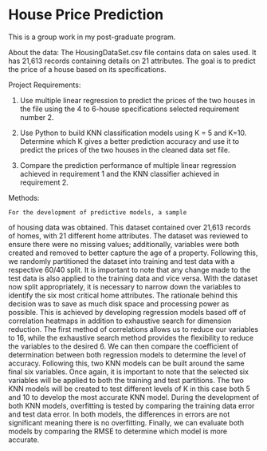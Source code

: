 # House Price Prediction
This is a group work in my post-graduate program.

About the data: The HousingDataSet.csv file contains data on sales used. It has 21,613 records containing details on 21 attributes. The goal is to predict the price of a house based on its specifications.

Project Requirements:

  1. Use multiple linear regression to predict the prices of the two houses in the file using the 4 to 6-house specifications selected requirement number 2.
  
  2. Use Python to build KNN classification models using K = 5 and K=10. Determine which K gives a better prediction accuracy and use it to predict the prices of the two houses in the cleaned data set file.
  
  3. Compare the prediction performance of multiple linear regression achieved in requirement 1 and the KNN classifier achieved in requirement 2.
  
Methods:

    For the development of predictive models, a sample
of housing data was obtained. This dataset contained over
21,613 records of homes, with 21 different home
attributes. The dataset was reviewed to ensure there were no
missing values; additionally, variables were both created and
removed to better capture the age of a property. Following
this, we randomly partitioned the dataset into training and test
data with a respective 60/40 split. It is important to note that
any change made to the test data is also applied to the training
data and vice versa.
    With the dataset now split appropriately, it is
necessary to narrow down the variables to identify the six
most critical home attributes. The rationale behind this
decision was to save as much disk space and processing
power as possible. This is achieved by developing regression
models based off of correlation heatmaps in addition to
exhaustive search for dimension reduction. The first method
of correlations allows us to reduce our variables to 16, while
the exhaustive search method provides the flexibility to
reduce the variables to the desired 6. We can then compare
the coefficient of determination between both regression
models to determine the level of accuracy.
    Following this, two KNN models can be built
around the same final six variables. Once again, it is
important to note that the selected six variables will be
applied to both the training and test partitions. The two KNN
models will be created to test different levels of K in this case
both 5 and 10 to develop the most accurate KNN model.
During the development of both KNN models, overfitting is
tested by comparing the training data error and test data error.
In both models, the differences in errors are not significant
meaning there is no overfitting. Finally, we can evaluate both
models by comparing the RMSE to determine which model
is more accurate.
